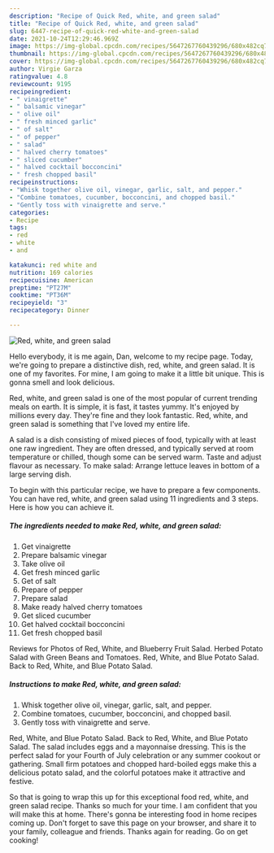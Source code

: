 ```yaml
---
description: "Recipe of Quick Red, white, and green salad"
title: "Recipe of Quick Red, white, and green salad"
slug: 6447-recipe-of-quick-red-white-and-green-salad
date: 2021-10-24T12:29:46.969Z
image: https://img-global.cpcdn.com/recipes/5647267760439296/680x482cq70/red-white-and-green-salad-recipe-main-photo.jpg
thumbnail: https://img-global.cpcdn.com/recipes/5647267760439296/680x482cq70/red-white-and-green-salad-recipe-main-photo.jpg
cover: https://img-global.cpcdn.com/recipes/5647267760439296/680x482cq70/red-white-and-green-salad-recipe-main-photo.jpg
author: Virgie Garza
ratingvalue: 4.8
reviewcount: 9195
recipeingredient:
- " vinaigrette"
- " balsamic vinegar"
- " olive oil"
- " fresh minced garlic"
- " of salt"
- " of pepper"
- " salad"
- " halved cherry tomatoes"
- " sliced cucumber"
- " halved cocktail bocconcini"
- " fresh chopped basil"
recipeinstructions:
- "Whisk together olive oil, vinegar, garlic, salt, and pepper."
- "Combine tomatoes, cucumber, bocconcini, and chopped basil."
- "Gently toss with vinaigrette and serve."
categories:
- Recipe
tags:
- red
- white
- and

katakunci: red white and 
nutrition: 169 calories
recipecuisine: American
preptime: "PT27M"
cooktime: "PT36M"
recipeyield: "3"
recipecategory: Dinner

---
```



![Red, white, and green salad](https://img-global.cpcdn.com/recipes/5647267760439296/680x482cq70/red-white-and-green-salad-recipe-main-photo.jpg)

Hello everybody, it is me again, Dan, welcome to my recipe page. Today, we're going to prepare a distinctive dish, red, white, and green salad. It is one of my favorites. For mine, I am going to make it a little bit unique. This is gonna smell and look delicious.

Red, white, and green salad is one of the most popular of current trending meals on earth. It is simple, it is fast, it tastes yummy. It's enjoyed by millions every day. They're fine and they look fantastic. Red, white, and green salad is something that I've loved my entire life.

A salad is a dish consisting of mixed pieces of food, typically with at least one raw ingredient. They are often dressed, and typically served at room temperature or chilled, though some can be served warm. Taste and adjust flavour as necessary. To make salad: Arrange lettuce leaves in bottom of a large serving dish.


To begin with this particular recipe, we have to prepare a few components. You can have red, white, and green salad using 11 ingredients and 3 steps. Here is how you can achieve it.

<!--inarticleads1-->

##### The ingredients needed to make Red, white, and green salad:

1. Get  vinaigrette
1. Prepare  balsamic vinegar
1. Take  olive oil
1. Get  fresh minced garlic
1. Get  of salt
1. Prepare  of pepper
1. Prepare  salad
1. Make ready  halved cherry tomatoes
1. Get  sliced cucumber
1. Get  halved cocktail bocconcini
1. Get  fresh chopped basil


Reviews for Photos of Red, White, and Blueberry Fruit Salad. Herbed Potato Salad with Green Beans and Tomatoes. Red, White, and Blue Potato Salad. Back to Red, White, and Blue Potato Salad. 

<!--inarticleads2-->

##### Instructions to make Red, white, and green salad:

1. Whisk together olive oil, vinegar, garlic, salt, and pepper.
1. Combine tomatoes, cucumber, bocconcini, and chopped basil.
1. Gently toss with vinaigrette and serve.


Red, White, and Blue Potato Salad. Back to Red, White, and Blue Potato Salad. The salad includes eggs and a mayonnaise dressing. This is the perfect salad for your Fourth of July celebration or any summer cookout or gathering. Small firm potatoes and chopped hard-boiled eggs make this a delicious potato salad, and the colorful potatoes make it attractive and festive. 

So that is going to wrap this up for this exceptional food red, white, and green salad recipe. Thanks so much for your time. I am confident that you will make this at home. There's gonna be interesting food in home recipes coming up. Don't forget to save this page on your browser, and share it to your family, colleague and friends. Thanks again for reading. Go on get cooking!
